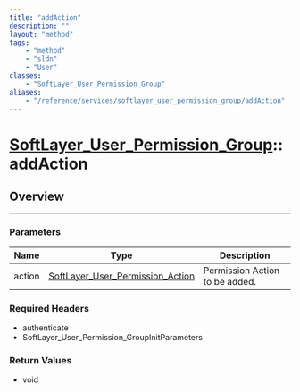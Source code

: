 ```yaml
---
title: "addAction"
description: ""
layout: "method"
tags:
    - "method"
    - "sldn"
    - "User"
classes:
    - "SoftLayer_User_Permission_Group"
aliases:
    - "/reference/services/softlayer_user_permission_group/addAction"
---
```

# [SoftLayer_User_Permission_Group](/reference/services/SoftLayer_User_Permission_Group)::addAction




## Overview 


-----

### Parameters 
|Name | Type | Description |
| --- | --- | --- |
|action| <a href='/reference/datatypes/SoftLayer_User_Permission_Action'>SoftLayer_User_Permission_Action </a>| Permission Action to be added.|


### Required Headers
* authenticate
* SoftLayer_User_Permission_GroupInitParameters


### Return Values
* void




